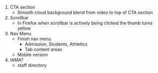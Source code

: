 1. CTA section
    - Smooth cloud background blend from video to top of CTA section
2. Scrollbar
    - In Firefox when scrollbar is actively being clicked the thumb turns yellow
3. Nav Menu
    - Finish nav menu
        - Admission, Students, Athletics
        - Tab content areas
    - Mobile version
4. IAMA?
    - staff directory
